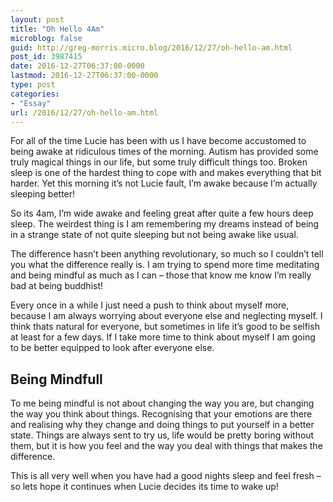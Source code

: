 ```yaml
---
layout: post
title: "Oh Hello 4Am"
microblog: false
guid: http://greg-morris.micro.blog/2016/12/27/oh-hello-am.html
post_id: 3987415
date: 2016-12-27T06:37:00-0000
lastmod: 2016-12-27T06:37:00-0000
type: post
categories:
- "Essay"
url: /2016/12/27/oh-hello-am.html
---
```

<!--kg-card-begin: html--><p><!--kg-card-begin: html--></p>
<p>For all of the time Lucie has been with us I have become accustomed to being awake at ridiculous times of the morning. Autism has provided some truly magical things in our life, but some truly difficult things too. Broken sleep is one of the hardest thing to cope with and makes everything that bit harder. Yet this morning it’s not Lucie fault, I’m awake because I’m actually sleeping better!</p>
<p>So its 4am, I’m wide awake and feeling great after quite a few hours deep sleep. The weirdest thing is I am remembering my dreams instead of being in a strange state of not quite sleeping but not being awake like usual.</p>
<p>The difference hasn’t been anything revolutionary, so much so I couldn’t tell you what the difference really is. I am trying to spend more time meditating and being mindful as much as I can – those that know me know I’m really bad at being buddhist!</p>
<p>Every once in a while I just need a push to think about myself more, because I am always worrying about everyone else and neglecting myself. I think thats natural for everyone, but sometimes in life it’s good to be selfish at least for a few days. If I take more time to think about myself I am going to be better equipped to look after everyone else.</p>
<h2>Being Mindfull</h2>
<p>To me being mindful is not about changing the way you are, but changing the way you think about things. Recognising that your emotions are there and realising why they change and doing things to put yourself in a better state. Things are always sent to try us, life would be pretty boring without them, but it is how you feel and the way you deal with things that makes the difference.</p>
<p>This is all very well when you have had a good nights sleep and feel fresh – so lets hope it continues when Lucie decides its time to wake up!</p>
<p><!--kg-card-end: html--></p>
<!--kg-card-end: html-->
